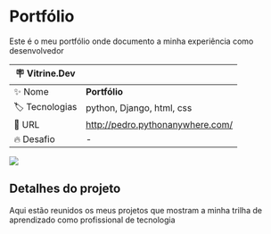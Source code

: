 # Portfólio

Este é o meu portfólio onde documento a minha experiência como desenvolvedor 

| :placard: Vitrine.Dev |     |
| -------------  | --- |
| :sparkles: Nome        | **Portfólio**
| :label: Tecnologias | python, Django, html, css
| :rocket: URL         | http://pedro.pythonanywhere.com/
| :fire: Desafio     | -

<!-- Inserir imagem com a #vitrinedev ao final do link -->
![](https://user-images.githubusercontent.com/40746318/195959650-49d5ee03-a34b-4858-a626-08193eec4b41.png#vitrinedev)

## Detalhes do projeto

Aqui estão reunidos os meus projetos que mostram a minha trilha de aprendizado como profissional de tecnologia
